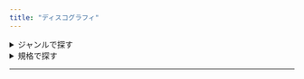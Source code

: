```yaml
---
title: "ディスコグラフィ"
---
```


<details>
<summary>ジャンルで探す</summary>

<!-- - [アルバム](/tags/アルバム)-->
- [EP](/tags/ep/)
- [シングル](/tags/シングル)

</details>

<details>
<summary>規格で探す</summary>

<!-- - [CD-DA](/tags/cd-da) -->
- [CDエクストラ](/tags/cdエクストラ)
- [ミュージックカード](/tags/ミュージックカード)
- [ダウンロード](/tags/ダウンロード)
- [DVDオーディオ](/tags/dvd-audio)
- [DSDディスク](/tags/dsdディスク)
<!-- - [アナログレコード](/tags/analogue)-->

</details>

-----
